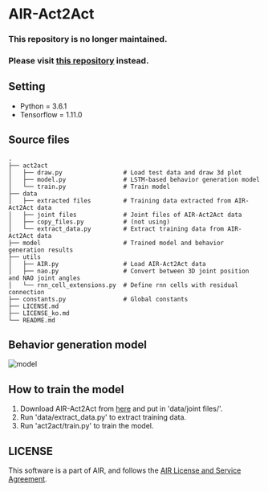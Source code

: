 # AIR-Act2Act

### This repository is no longer maintained.

### Please visit [this repository](https://github.com/ai4r/AIR-Act2Act.pytorch) instead.

## Setting 
-   Python = 3.6.1     
-   Tensorflow = 1.11.0    

## Source files
    .
    ├── act2act
    │   ├── draw.py                 # Load test data and draw 3d plot
    │   ├── model.py                # LSTM-based behavior generation model
    │   └── train.py                # Train model
    ├── data
    │   ├── extracted files         # Training data extracted from AIR-Act2Act data 
    │   ├── joint files             # Joint files of AIR-Act2Act data
    │   ├── copy_files.py           # (not using)
    │   └── extract_data.py         # Extract training data from AIR-Act2Act data
    ├── model                       # Trained model and behavior generation results
    ├── utils
    │   ├── AIR.py                  # Load AIR-Act2Act data
    │   ├── nao.py                  # Convert between 3D joint position and NAO joint angles
    │   └── rnn_cell_extensions.py  # Define rnn cells with residual connection
    ├── constants.py                # Global constants
    ├── LICENSE.md
    ├── LICENSE_ko.md
    └── README.md

## Behavior generation model

![model](https://user-images.githubusercontent.com/13827622/62700274-779ae000-ba1c-11e9-8c4e-33ed33fce811.png)

## How to train the model

1.   Download AIR-Act2Act from [here](https://drive.google.com/file/d/1Z_ZECV9uqZgNrKCuvEuN4t-1_TXWMxio/view?usp=sharing) and put in 'data/joint files/'.  
2.   Run 'data/extract_data.py' to extract training data.   
3.   Run 'act2act/train.py' to train the model.

## LICENSE
This software is a part of AIR, and follows the [AIR License and Service Agreement](LICENSE.md).
